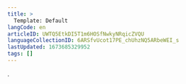 ```yaml
---
title: >
  Template: Default
langCode: en
articleID: UWTQ5EtkDI5T1m6HOSfNwkyNRqicZVQU
languageCollectionID: 6ARSfvUcot17PE_chUhzNQ5ARbeWEI_s
lastUpdated: 1673685329952
tags: []
---
```


.